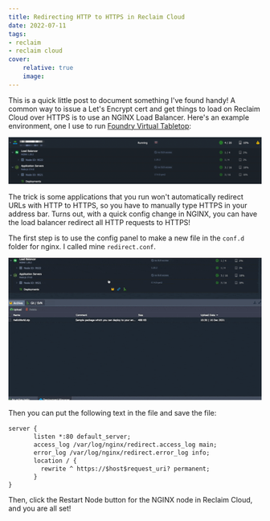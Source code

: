 ```yaml
---
title: Redirecting HTTP to HTTPS in Reclaim Cloud
date: 2022-07-11
tags:
- reclaim
- reclaim cloud
cover:
    relative: true
    image: 
---
```


This is a quick little post to document something I've found handy! A common way to issue a Let's Encrypt cert and get things to load on Reclaim Cloud over HTTPS is to use an NGINX Load Balancer. Here's an example environment, one I use to run [Foundry Virtual Tabletop](https://jadin.me/foundry-on-reclaim-cloud/):

![screenshot of an environment in reclaim cloud with an nginx load balancer, and node application server](reclaim-cloud-nginx-node.png)

The trick is some applications that you run won't automatically redirect URLs with HTTP to HTTPS, so you have to manually type HTTPS in your address bar. Turns out, with a quick config change in NGINX, you can have the load balancer redirect all HTTP requests to HTTPS!

The first step is to use the config panel to make a new file in the `conf.d` folder for nginx. I called mine `redirect.conf`.

![an animation showing creating the blank redirect.conf file](redirect-conf.gif)

Then you can put the following text in the file and save the file:

```
server {
       listen *:80 default_server;
       access_log /var/log/nginx/redirect.access_log main;
       error_log /var/log/nginx/redirect.error_log info;
       location / {
         rewrite ^ https://$host$request_uri? permanent;
       }
}
```

Then, click the Restart Node button for the NGINX node in Reclaim Cloud, and you are all set!